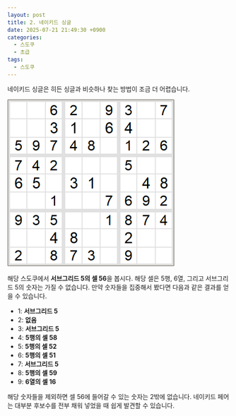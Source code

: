```yaml
---
layout: post
title: 2. 네이키드 싱글
date: 2025-07-21 21:49:30 +0900
categories:
  - 스도쿠
  - 초급
tags:
  - 스도쿠
---
```

네이키드 싱글은 히든 싱글과 비슷하나 찾는 방법이 조금 더 어렵습니다.

![](assets/img/sudoku/sudoku_20250721_215634.png)

해당 스도쿠에서 **서브그리드 5의 셀 56**을 봅시다. 해당 셀은 5행, 6열, 그리고 서브그리드 5의 숫자는 가질 수 없습니다. 만약 숫자들을 집중해서 봤다면 다음과 같은 결과를 얻을 수 있습니다.

- 1: **서브그리드 5**
- 2: **없음**
- 3: **서브그리드 5**
- 4: **5행의 셀 58**
- 5: **5행의 셀 52**
- 6: **5행의 셀 51**
- 7: **서브그리드 5**
- 8: **5행의 셀 59**
- 9: **6열의 셀 16**

해당 숫자들을 제외하면 셀 56에 들어갈 수 있는 숫자는 2밖에 없습니다. 네이키드 페어는 대부분 후보수를 전부 채워 넣었을 때 쉽게 발견할 수 있습니다.